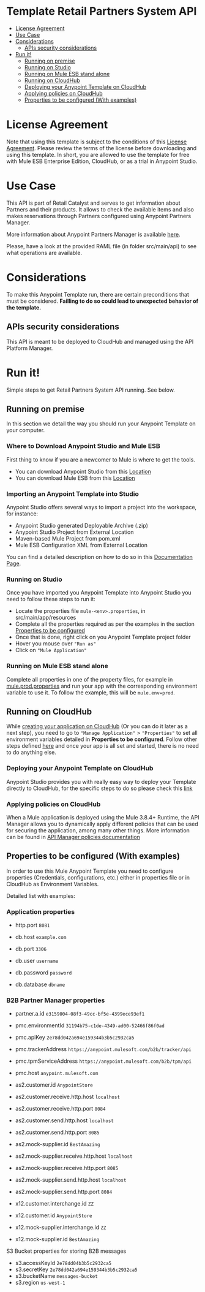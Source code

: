 # Template Retail Partners System API

+ [License Agreement](#licenseagreement)
+ [Use Case](#usecase)
+ [Considerations](#considerations)
	* [APIs security considerations](#apissecurityconsiderations)
+ [Run it!](#runit)
	* [Running on premise](#runonopremise)
	* [Running on Studio](#runonstudio)
	* [Running on Mule ESB stand alone](#runonmuleesbstandalone)
	* [Running on CloudHub](#runoncloudhub)
	* [Deploying your Anypoint Template on CloudHub](#deployingyouranypointtemplateoncloudhub)
	* [Applying policies on CloudHub](#applyingpolicies)
	* [Properties to be configured (With examples)](#propertiestobeconfigured)

# License Agreement <a name="licenseagreement"/>
Note that using this template is subject to the conditions of this [License Agreement](AnypointTemplateLicense.pdf).
Please review the terms of the license before downloading and using this template. In short, you are allowed to use the template for free with Mule ESB Enterprise Edition, CloudHub, or as a trial in Anypoint Studio.

# Use Case <a name="usecase"/>

This API is part of Retail Catalyst and serves to get information about Partners and their products. It allows to check the available items and also makes reservations through Partners configured using Anypoint Partners Manager.

More information about Anypoint Partners Manager is available [here](https://docs.mulesoft.com/anypoint-b2b/anypoint-partner-manager).

Please, have a look at the provided RAML file (in folder src/main/api) to see what operations are available.

# Considerations <a name="considerations"/>

To make this Anypoint Template run, there are certain preconditions that must be considered. **Failling to do so could lead to unexpected behavior of the template.**

## APIs security considerations <a name="apissecurityconsiderations"/>
This API is meant to be deployed to CloudHub and managed using the API Platform Manager.

# Run it! <a name="runit"/>
Simple steps to get Retail Partners System API running.
See below.

## Running on premise <a name="runonopremise"/>
In this section we detail the way you should run your Anypoint Template on your computer.


### Where to Download Anypoint Studio and Mule ESB
First thing to know if you are a newcomer to Mule is where to get the tools.

+ You can download Anypoint Studio from this [Location](https://www.mulesoft.com/platform/studio)
+ You can download Mule ESB from this [Location](https://www.mulesoft.com/platform/soa/mule-esb-open-source-esb)

### Importing an Anypoint Template into Studio
Anypoint Studio offers several ways to import a project into the workspace, for instance: 

+ Anypoint Studio generated Deployable Archive (.zip)
+ Anypoint Studio Project from External Location
+ Maven-based Mule Project from pom.xml
+ Mule ESB Configuration XML from External Location

You can find a detailed description on how to do so in this [Documentation Page](https://docs.mulesoft.com/anypoint-studio/v/6/importing-and-exporting-in-studio).

### Running on Studio <a name="runonstudio"/>
Once you have imported you Anypoint Template into Anypoint Studio you need to follow these steps to run it:

+ Locate the properties file `mule-<env>.properties`, in src/main/app/resources
+ Complete all the properties required as per the examples in the section [Properties to be configured](#propertiestobeconfigured)
+ Once that is done, right click on you Anypoint Template project folder 
+ Hover you mouse over `"Run as"`
+ Click on  `"Mule Application"`

### Running on Mule ESB stand alone <a name="runonmuleesbstandalone"/>
Complete all properties in one of the property files, for example in [mule.prod.properties](../master/src/main/resources/mule.prod.properties) and run your app with the corresponding environment variable to use it. To follow the example, this will be `mule.env=prod`. 

## Running on CloudHub <a name="runoncloudhub"/>
While [creating your application on CloudHub](https://docs.mulesoft.com/runtime-manager/hello-world-on-cloudhub) (Or you can do it later as a next step), you need to go to `"Manage Application"` > `"Properties"` to set all environment variables detailed in **Properties to be configured**.
Follow other steps defined [here](#runonpremise) and once your app is all set and started, there is no need to do anything else.

### Deploying your Anypoint Template on CloudHub <a name="deployingyouranypointtemplateoncloudhub"/>
Anypoint Studio provides you with really easy way to deploy your Template directly to CloudHub, for the specific steps to do so please check this [link](https://docs.mulesoft.com/mule-user-guide/v/3.8/deploying#DeployingMuleApplications-DeploytoCloudHub)

### Applying policies on CloudHub <a name="applyingpolicies"/>
When a Mule application is deployed using the Mule 3.8.4+ Runtime, the API Manager allows you to dynamically apply different policies that can be used for securing the application, among many other things. More information can be found in [API Manager policies documentation](https://docs.mulesoft.com/api-manager/using-policies)

## Properties to be configured (With examples) <a name="propertiestobeconfigured"/>
In order to use this Mule Anypoint Template you need to configure properties (Credentials, configurations, etc.) either in properties file or in CloudHub as Environment Variables. 

Detailed list with examples:
### Application properties
+ http.port `8081`

+ db.host `example.com`
+ db.port `3306`
+ db.user `username`
+ db.password `password`
+ db.database `dbname`

### B2B Partner Manager properties

+ partner.a.id `e3159004-08f3-49cc-bf5e-4399ece93ef1`

+ pmc.environmentId `31194b75-c1de-4349-ad00-52466f86f0ad`
+ pmc.apiKey `2e78dd042a694e159344b3b5c2932ca5`
+ pmc.trackerAddress `https://anypoint.mulesoft.com/b2b/tracker/api`
+ pmc.tpmServiceAddress `https://anypoint.mulesoft.com/b2b/tpm/api`
+ pmc.host `anypoint.mulesoft.com`

+ as2.customer.id `AnypointStore`

+ as2.customer.receive.http.host `localhost`
+ as2.customer.receive.http.port `8084`

+ as2.customer.send.http.host `localhost`
+ as2.customer.send.http.port `8085`

+ as2.mock-supplier.id `BestAmazing`

+ as2.mock-supplier.receive.http.host `localhost`
+ as2.mock-supplier.receive.http.port `8085`

+ as2.mock-supplier.send.http.host `localhost`
+ as2.mock-supplier.send.http.port `8084`

+ x12.customer.interchange.id `ZZ`
+ x12.customer.id `AnypointStore`

+ x12.mock-supplier.interchange.id `ZZ`
+ x12.mock-supplier.id `BestAmazing`

S3 Bucket properties for storing B2B messages

+ s3.accessKeyId `2e78dd04b3b5c2932ca5`
+ s3.secretKey `2e78dd042a694e159344b3b5c2932ca5`
+ s3.bucketName `messages-bucket`
+ s3.region `us-west-1`

